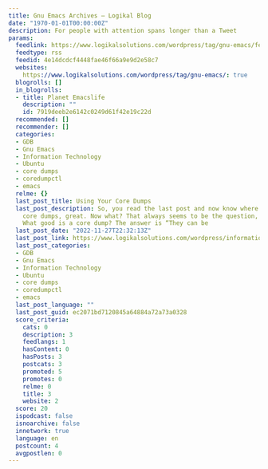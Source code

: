 ```yaml
---
title: Gnu Emacs Archives – Logikal Blog
date: "1970-01-01T00:00:00Z"
description: For people with attention spans longer than a Tweet
params:
  feedlink: https://www.logikalsolutions.com/wordpress/tag/gnu-emacs/feed/
  feedtype: rss
  feedid: 4e14dcdcf4448fae46f66a9e9d2e58c7
  websites:
    https://www.logikalsolutions.com/wordpress/tag/gnu-emacs/: true
  blogrolls: []
  in_blogrolls:
  - title: Planet Emacslife
    description: ""
    id: 7919deeb2e6142c0249d61f42e19c22d
  recommended: []
  recommender: []
  categories:
  - GDB
  - Gnu Emacs
  - Information Technology
  - Ubuntu
  - core dumps
  - coredumpctl
  - emacs
  relme: {}
  last_post_title: Using Your Core Dumps
  last_post_description: So, you read the last post and now know where to find your
    core dumps, great. Now what? That always seems to be the question, doesn’t it.
    What good is a core dump? The answer is “They can be
  last_post_date: "2022-11-27T22:32:13Z"
  last_post_link: https://www.logikalsolutions.com/wordpress/information-technology/core-dumps-2/
  last_post_categories:
  - GDB
  - Gnu Emacs
  - Information Technology
  - Ubuntu
  - core dumps
  - coredumpctl
  - emacs
  last_post_language: ""
  last_post_guid: ec2071bd7120845a64884a72a73a0328
  score_criteria:
    cats: 0
    description: 3
    feedlangs: 1
    hasContent: 0
    hasPosts: 3
    postcats: 3
    promoted: 5
    promotes: 0
    relme: 0
    title: 3
    website: 2
  score: 20
  ispodcast: false
  isnoarchive: false
  innetwork: true
  language: en
  postcount: 4
  avgpostlen: 0
---
```

